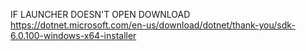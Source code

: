 IF LAUNCHER DOESN'T OPEN DOWNLOAD https://dotnet.microsoft.com/en-us/download/dotnet/thank-you/sdk-6.0.100-windows-x64-installer
